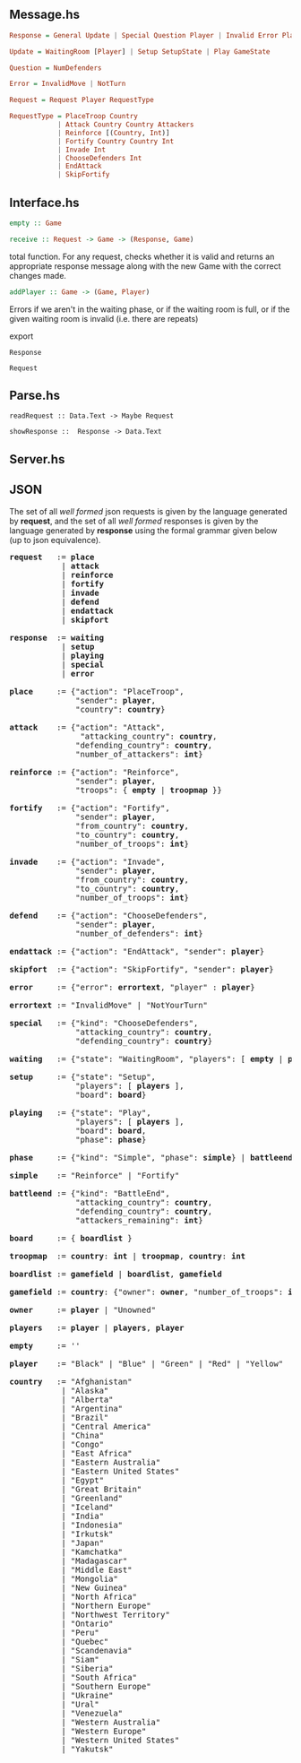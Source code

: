 
## Message.hs
```hs
Response = General Update | Special Question Player | Invalid Error Player
```
```hs
Update = WaitingRoom [Player] | Setup SetupState | Play GameState
```
```hs
Question = NumDefenders
```
```hs
Error = InvalidMove | NotTurn
```

```hs
Request = Request Player RequestType
```

```hs
RequestType = PlaceTroop Country
            | Attack Country Country Attackers
            | Reinforce [(Country, Int)]
            | Fortify Country Country Int
            | Invade Int
            | ChooseDefenders Int
            | EndAttack
            | SkipFortify
```

## Interface.hs

```hs
empty :: Game
```

```hs
receive :: Request -> Game -> (Response, Game)
```
total function. For any request, checks whether it is valid and returns an
appropriate response message along with the new Game with the correct changes made.
```hs
addPlayer :: Game -> (Game, Player)
```
Errors if we aren't in the waiting phase, or if the waiting room is full, or if
the given waiting room is invalid (i.e. there are repeats)

export

```
Response
```

```
Request
```

## Parse.hs
```
readRequest :: Data.Text -> Maybe Request
```

```
showResponse ::  Response -> Data.Text
```

## Server.hs

## JSON
The set of all *well formed* json requests is given by the language generated by **request**, and the set of all *well formed* responses is given by the language generated by **response** using the formal grammar given below (up to json equivalence).

<pre>
<b>request</b>   := <b>place</b>
           | <b>attack</b>
           | <b>reinforce</b>
           | <b>fortify</b>
           | <b>invade</b>
           | <b>defend</b>
           | <b>endattack</b>
           | <b>skipfort</b>
        
<b>response</b>  := <b>waiting</b>
           | <b>setup</b>
           | <b>playing</b>
           | <b>special</b>
           | <b>error</b>

<b>place</b>     := {"action": "PlaceTroop",
              "sender": <b>player</b>,
              "country": <b>country</b>}

<b>attack</b>    := {"action": "Attack",
               "attacking_country": <b>country</b>,
              "defending_country": <b>country</b>, 
              "number_of_attackers": <b>int</b>}
            
<b>reinforce</b> := {"action": "Reinforce",
              "sender": <b>player</b>,
              "troops": { <b>empty</b> | <b>troopmap</b> }}
            
<b>fortify</b>   := {"action": "Fortify", 
              "sender": <b>player</b>,
              "from_country": <b>country</b>, 
              "to_country": <b>country</b>, 
              "number_of_troops": <b>int</b>}

<b>invade</b>    := {"action": "Invade", 
              "sender": <b>player</b>,
              "from_country": <b>country</b>, 
              "to_country": <b>country</b>, 
              "number_of_troops": <b>int</b>} 

<b>defend</b>    := {"action": "ChooseDefenders",
              "sender": <b>player</b>,
              "number_of_defenders": <b>int</b>}
            
<b>endattack</b> := {"action": "EndAttack", "sender": <b>player</b>} 

<b>skipfort</b>  := {"action": "SkipFortify", "sender": <b>player</b>} 

<b>error</b>     := {"error": <b>errortext</b>, "player" : <b>player</b>}

<b>errortext</b> := "InvalidMove" | "NotYourTurn"

<b>special</b>   := {"kind": "ChooseDefenders",
              "attacking_country": <b>country</b>,
              "defending_country": <b>country</b>}
                    
<b>waiting</b>   := {"state": "WaitingRoom", "players": [ <b>empty</b> | <b>players</b> ]}

<b>setup</b>     := {"state": "Setup", 
              "players": [ <b>players</b> ], 
              "board": <b>board</b>}
            
<b>playing</b>   := {"state": "Play", 
              "players": [ <b>players</b> ], 
              "board": <b>board</b>,
              "phase": <b>phase</b>}

<b>phase</b>     := {"kind": "Simple", "phase": <b>simple</b>} | <b>battleend</b>

<b>simple</b>    := "Reinforce" | "Fortify"

<b>battleend</b> := {"kind": "BattleEnd", 
              "attacking_country": <b>country</b>, 
              "defending_country": <b>country</b>, 
              "attackers_remaining": <b>int</b>}

<b>board</b>     := { <b>boardlist</b> }

<b>troopmap</b>  := <b>country</b>: <b>int</b> | <b>troopmap</b>, <b>country</b>: <b>int</b>

<b>boardlist</b> := <b>gamefield</b> | <b>boardlist</b>, <b>gamefield</b>
        
<b>gamefield</b> := <b>country</b>: {"owner": <b>owner</b>, "number_of_troops": <b>int</b>}

<b>owner</b>     := <b>player</b> | "Unowned"

<b>players</b>   := <b>player</b> | <b>players</b>, <b>player</b>

<b>empty</b>     := ''

<b>player</b>    := "Black" | "Blue" | "Green" | "Red" | "Yellow"

<b>country</b>   := "Afghanistan" 
           | "Alaska" 
           | "Alberta" 
           | "Argentina" 
           | "Brazil"
           | "Central America" 
           | "China" 
           | "Congo" 
           | "East Africa" 
           | "Eastern Australia" 
           | "Eastern United States" 
           | "Egypt" 
           | "Great Britain" 
           | "Greenland" 
           | "Iceland" 
           | "India" 
           | "Indonesia" 
           | "Irkutsk" 
           | "Japan" 
           | "Kamchatka" 
           | "Madagascar" 
           | "Middle East" 
           | "Mongolia" 
           | "New Guinea" 
           | "North Africa" 
           | "Northern Europe" 
           | "Northwest Territory" 
           | "Ontario" 
           | "Peru" 
           | "Quebec" 
           | "Scandenavia" 
           | "Siam" 
           | "Siberia" 
           | "South Africa" 
           | "Southern Europe" 
           | "Ukraine" 
           | "Ural" 
           | "Venezuela" 
           | "Western Australia" 
           | "Western Europe" 
           | "Western United States" 
           | "Yakutsk"
</pre>
